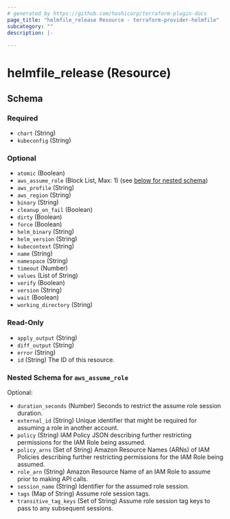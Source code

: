 ```yaml
---
# generated by https://github.com/hashicorp/terraform-plugin-docs
page_title: "helmfile_release Resource - terraform-provider-helmfile"
subcategory: ""
description: |-
  
---
```


# helmfile_release (Resource)





<!-- schema generated by tfplugindocs -->
## Schema

### Required

- `chart` (String)
- `kubeconfig` (String)

### Optional

- `atomic` (Boolean)
- `aws_assume_role` (Block List, Max: 1) (see [below for nested schema](#nestedblock--aws_assume_role))
- `aws_profile` (String)
- `aws_region` (String)
- `binary` (String)
- `cleanup_on_fail` (Boolean)
- `dirty` (Boolean)
- `force` (Boolean)
- `helm_binary` (String)
- `helm_version` (String)
- `kubecontext` (String)
- `name` (String)
- `namespace` (String)
- `timeout` (Number)
- `values` (List of String)
- `verify` (Boolean)
- `version` (String)
- `wait` (Boolean)
- `working_directory` (String)

### Read-Only

- `apply_output` (String)
- `diff_output` (String)
- `error` (String)
- `id` (String) The ID of this resource.

<a id="nestedblock--aws_assume_role"></a>
### Nested Schema for `aws_assume_role`

Optional:

- `duration_seconds` (Number) Seconds to restrict the assume role session duration.
- `external_id` (String) Unique identifier that might be required for assuming a role in another account.
- `policy` (String) IAM Policy JSON describing further restricting permissions for the IAM Role being assumed.
- `policy_arns` (Set of String) Amazon Resource Names (ARNs) of IAM Policies describing further restricting permissions for the IAM Role being assumed.
- `role_arn` (String) Amazon Resource Name of an IAM Role to assume prior to making API calls.
- `session_name` (String) Identifier for the assumed role session.
- `tags` (Map of String) Assume role session tags.
- `transitive_tag_keys` (Set of String) Assume role session tag keys to pass to any subsequent sessions.
